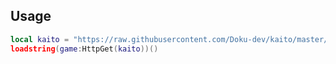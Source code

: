 ## Usage

```lua
local kaito = "https://raw.githubusercontent.com/Doku-dev/kaito/master/kaito.lua"
loadstring(game:HttpGet(kaito))()
```
